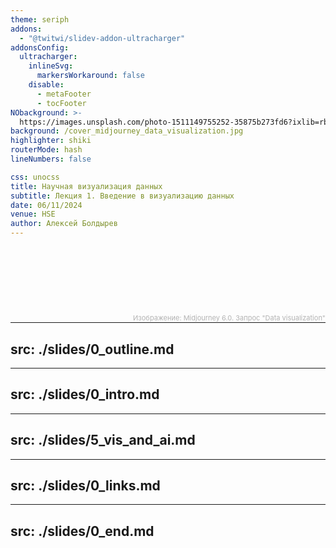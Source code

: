 ```yaml
---
theme: seriph
addons:
  - "@twitwi/slidev-addon-ultracharger"
addonsConfig:
  ultracharger:
    inlineSvg:
      markersWorkaround: false
    disable:
      - metaFooter
      - tocFooter
NObackground: >-
  https://images.unsplash.com/photo-1511149755252-35875b273fd6?ixlib=rb-4.0.3&dl=leon-contreras-qpdfU6vehgs-unsplash.jpg&w=1920&q=80&fm=jpg&crop=entropy&cs=tinysrgb
background: /cover_midjourney_data_visualization.jpg
highlighter: shiki
routerMode: hash
lineNumbers: false

css: unocss
title: Научная визуализация данных
subtitle: Лекция 1. Введение в визуализацию данных
date: 06/11/2024
venue: HSE
author: Алексей Болдырев
---
```


<br>
<br>

# <span style="font-size:28.0pt" v-html="$slidev.configs.title?.replaceAll(' ', '<br/>')"></span>
# <span style="font-size:24.0pt" v-html="$slidev.configs.subtitle?.replaceAll(' ', '<br/>')"></span>
# <span style="font-size:18.0pt" v-html="$slidev.configs.author?.replaceAll(' ', '<br/>')"></span>

<span style="font-size:18.0pt" v-html="$slidev.configs.date?.replaceAll(' ', '<br/>')"></span>

<div>
<br>
<br>
<span style="color:#b3b3b3ff; font-size: 11px; float: right;">Изображение: Midjourney 6.0. Запрос "Data visualization"
</span>
</div>


<style>
  :deep(footer) { padding-bottom: 3em !important; }
</style>

<!--
NB: This demo uses a custom syntax (using preparser extensions), with all the @@@@.
-->

---
src: ./slides/0_outline.md
---

---
src: ./slides/0_intro.md
---

---
src: ./slides/5_vis_and_ai.md
---

---
src: ./slides/0_links.md
---

---
src: ./slides/0_end.md
---